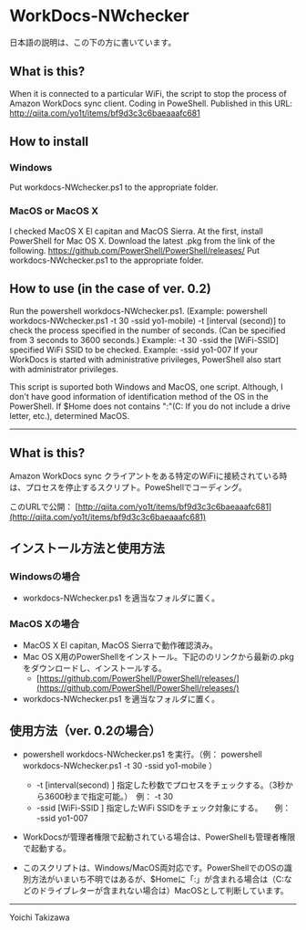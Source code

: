 # WorkDocs-NWchecker
日本語の説明は、この下の方に書いています。

## What is this?
When it is connected to a particular WiFi, the script to stop the process of Amazon WorkDocs sync client. Coding in PoweShell.
Published in this URL: http://qiita.com/yo1t/items/bf9d3c3c6baeaaafc681

## How to install
### Windows
Put workdocs-NWchecker.ps1 to the appropriate folder.

### MacOS or MacOS X
I checked MacOS X El capitan and MacOS Sierra.
At the first, install PowerShell for Mac OS X. Download the latest .pkg from the link of the following.
https://github.com/PowerShell/PowerShell/releases/
Put workdocs-NWchecker.ps1 to the appropriate folder.

## How to use (in the case of ver. 0.2)
Run the powershell workdocs-NWchecker.ps1. (Example: powershell workdocs-NWchecker.ps1 -t 30 -ssid yo1-mobile)
-t [interval (second)] to check the process specified in the number of seconds. (Can be specified from 3 seconds to 3600 seconds.) Example: -t 30
-ssid the [WiFi-SSID] specified WiFi SSID to be checked. Example: -ssid yo1-007
If your WorkDocs is started with administrative privileges, PowerShell also start with administrator privileges.

This script is suported both Windows and MacOS, one script. Although, I don't have good information of identification method of the OS in the PowerShell. If $Home does not contains ":"(C: If you do not include a drive letter, etc.), determined MacOS. 

---
## What is this?
Amazon WorkDocs sync クライアントをある特定のWiFiに接続されている時は、プロセスを停止するスクリプト。PoweShellでコーディング。

このURLで公開：
[http://qiita.com/yo1t/items/bf9d3c3c6baeaaafc681](http://qiita.com/yo1t/items/bf9d3c3c6baeaaafc681)


## インストール方法と使用方法
### Windowsの場合

- workdocs-NWchecker.ps1 を適当なフォルダに置く。


### MacOS Xの場合

- MacOS X El capitan, MacOS Sierraで動作確認済み。
- Mac OS X用のPowerShellをインストール。下記ののリンクから最新の.pkgをダウンロードし、インストールする。
  - [https://github.com/PowerShell/PowerShell/releases/](https://github.com/PowerShell/PowerShell/releases/)
- workdocs-NWchecker.ps1 を適当なフォルダに置く。


## 使用方法（ver. 0.2の場合）

- powershell workdocs-NWchecker.ps1 を実行。（例： powershell workdocs-NWchecker.ps1 -t 30 -ssid yo1-mobile ）
  - -t  [interval(second) ] 指定した秒数でプロセスをチェックする。（3秒から3600秒まで指定可能。）　例： -t 30
  - -ssid [WiFi-SSID ] 指定したWiFi SSIDをチェック対象にする。　　例： -ssid yo1-007

- WorkDocsが管理者権限で起動されている場合は、PowerShellも管理者権限で起動する。
- このスクリプトは、Windows/MacOS両対応です。PowerShellでのOSの識別方法がいまいち不明ではあるが、$Homeに「:」が含まれる場合は（C:などのドライブレターが含まれない場合は）MacOSとして判断しています。


---
Yoichi Takizawa
